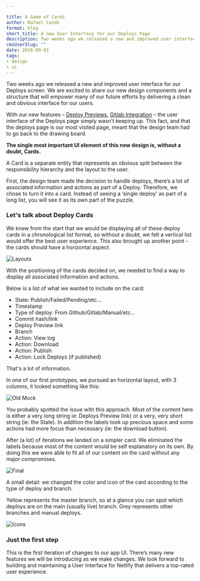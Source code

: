 ```yaml
---

title: A Game of Cards
author: Rafael Conde
format: blog
short_title: A new User Interface for our Deploys Page
description: Two weeks ago we released a new and improved user interface for our Deploys screen.
cmsUserSlug: ""
date: 2016-09-01
tags:
- design
- ui
---
```


Two weeks ago we released a new and improved user interface for our Deploys screen. We are excited to share our new design components and a structure that will empower many of our future efforts by delivering a clean and obvious interface for our users.

With our new features –  [Deploy Previews](https://www.netlify.com/blog/2016/07/20/introducing-deploy-previews-in-netlify/), [Gitlab Integration](https://www.netlify.com/blog/2016/07/13/gitlab-integration-for-netlify/) – the user interface of the Deploys page simply wasn’t keeping up. This fact, and that the deploys page is our most visited page, meant that the design team had to go back to the drawing board.

**The single most important UI element of this new design is, without a doubt, Cards.**

A Card is a separate entity that represents an obvious split between the responsibility hierarchy and the layout to the user.

First, the design team made the decision to handle deploys, there’s a lot of associated information and actions as part of a Deploy. Therefore, we chose to turn it into a card. Instead of seeing a ‘single deploy’ as part of a long list, you will see it as its own part of the puzzle.

### Let's talk about Deploy Cards

We knew from the start that we would be displaying all of these deploy cards in a chronological list format, so without a doubt, we felt a vertical list would offer the best user experience.  This also brought up another point - the cards should have a horizontal aspect.

![Layouts](https://d2mxuefqeaa7sj.cloudfront.net/s_B29B187DAB35D0F61B2B7D30F95FA64E4EA370C670CD3B9ABA177EC5F0F36674_1471874491362_layouts.png)

With the positioning of the cards decided on, we needed to find a way to display all associated information and actions.

Below is a list of what we wanted to include on the card:


- State: Publish/Failed/Pending/etc…
- Timestamp
- Type of deploy: From Github/Gitlab/Manual/etc…
- Commit hash/link
- Deploy Preview link
- Branch
- Action: View log
- Action: Download
- Action: Publish
- Action: Lock Deploys (if published)

That's a lot of information.

In one of our first prototypes, we pursued an horizontal layout, with 3 columns, it looked something like this:

![Old Mock](https://d2mxuefqeaa7sj.cloudfront.net/s_B29B187DAB35D0F61B2B7D30F95FA64E4EA370C670CD3B9ABA177EC5F0F36674_1471874502081_Screenshot+2016-08-22+14.57.33.png)

You probably spotted the issue with this approach. Most of the content here is either a very long string ie: Deploys Preview link) or a very, very short string (ie: the State). In addition the labels took up precious space and some actions had more focus than necessary (ie: the download button).

After (a lot) of iterations we landed on a simpler card. We eliminated the labels because most of the content would be self explanatory on its own. By doing this we were able to fit all of our content on the card without any major compromises.

![Final](https://d2mxuefqeaa7sj.cloudfront.net/s_B29B187DAB35D0F61B2B7D30F95FA64E4EA370C670CD3B9ABA177EC5F0F36674_1471874517411_git-integration.png)

A small detail: we changed the color and icon of the card according to the type of deploy and branch.

Yellow represents the master branch, so at a glance you can spot which deploys are on the main (usually live) branch. Grey represents other branches and manual deploys.

![Icons](https://d2mxuefqeaa7sj.cloudfront.net/s_B29B187DAB35D0F61B2B7D30F95FA64E4EA370C670CD3B9ABA177EC5F0F36674_1471874625051_Slice+2.png)

### Just the first step

This is the first iteration of changes to our app UI. There’s many new features we will be introducing as we make changes. We look forward to building and maintaining a User Interface for Netlify that delivers a top-rated user experience.
